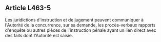 Article L463-5
----
Les juridictions d'instruction et de jugement peuvent communiquer à l'Autorité
de la concurrence, sur sa demande, les procès-verbaux rapports d'enquête ou
autres pièces de l'instruction pénale ayant un lien direct avec des faits dont
l'Autorité est saisie.
